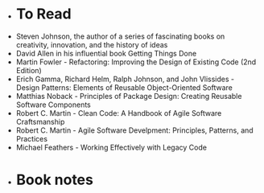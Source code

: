 - # To Read
- Steven Johnson, the author of a series of fascinating books on creativity, innovation, and the history of ideas
- David Allen in his influential book Getting Things Done
- Martin Fowler - Refactoring: Improving the Design of Existing Code (2nd Edition)
- Erich Gamma, Richard Helm, Ralph Johnson, and John Vlissides - Design Patterns: Elements of Reusable Object-Oriented Software
- Matthias Noback - Principles of Package Design: Creating Reusable Software Components
- Robert C. Martin - Clean Code: A Handbook of Agile Software Craftsmanship
- Robert C. Martin - Agile Software Develpment: Principles, Patterns, and Practices
- Michael Feathers - Working Effectively with Legacy Code
- # Book notes
